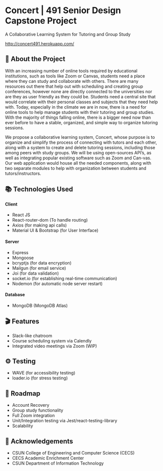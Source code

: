 # **Concert | 491 Senior Design Capstone Project**
A Collaborative Learning System for Tutoring and Group Study

http://concert491.herokuapp.com/

## :star2: About the Project
With an increasing number of online tools required by educational institutions, such as tools like Zoom or Canvas, students need a place where they can study and collaborate with others. There are many resources out there that help out with scheduling and creating group conferences, however none are directly connected to the universities nor are they as user friendly as they could be. Students need a central site that would correlate with their personal classes and subjects that they need help with. Today, especially in the climate we are in now, there is a need for online tools to help manage students with their tutoring and group studies. With the majority of things falling online, there is a bigger need now than ever before to have a stable, organized, and simple way to organize tutoring sessions.

We propose a collaborative learning system, Concert, whose purpose is to organize and simplify the process of connecting with tutors and each other, along with a system to create and delete tutoring sessions, including those among peers with study groups. We will be using open-sources API’s, as well as integrating popular existing software such as Zoom and Can-vas. Our web application would house all the needed components, along with two separate modules to help with organization between students and tutors/instructors.

## 📚 Technologies Used
#### Client
- React JS
- React-router-dom (To handle routing)
- Axios (for making api calls)
- Material UI & Bootstrap (for User Interface)

#### Server
- Express
- Mongoose
- bcryptjs (for data encryption)
- Mailgun (for email service)
- Joi (for data validation)
- socket.io (for establishing real-time communication)
- Nodemon (for automatic node server restart)

#### Database
- MongoDB (MongoDB Atlas)

## 🎬 Features
- Slack-like chatroom
- Course scheduling system via Calendly
- Integrated video meetings via Zoom (WIP)

## ⚙️ Testing
- WAVE (for accessibility testing)
- loader.io (for stress testing)

## 🧭 Roadmap
- Account Recovery
- Group study functionality
- Full Zoom integration
- Unit/Integration testing via Jest/react-testing-library
- Scalability

## 💎 Acknowledgements
- CSUN College of Engineering and Computer Science (CECS)
- CECS Academic Enrichment Center
- CSUN Department of Information Technology
